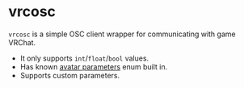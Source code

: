 # vrcosc

`vrcosc` is a simple OSC client wrapper for communicating with game VRChat.

- It only supports `int`/`float`/`bool` values.
- Has known [avatar parameters](https://creators.vrchat.com/avatars/animator-parameters/#parameters) enum built in.
- Supports custom parameters.

